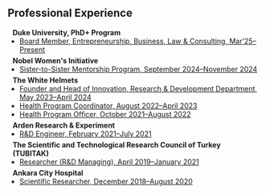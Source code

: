 ## Professional Experience

<h4 style="margin:0 10px 0;">Duke University, PhD+ Program</h4>

<ul style="margin:0 0 5px;">
  <li><a href="http://cvpr2023.thecvf.com/"><autocolor>Board Member, Entrepreneurship, Business, Law & Consulting, Mar’25–Present</autocolor></a></li>
</ul>

<h4 style="margin:0 10px 0;">Nobel Women's Initiative</h4>

<ul style="margin:0 0 5px;">
  <li><a href="http://cvpr2023.thecvf.com/"><autocolor>Sister-to-Sister Mentorship Program, September 2024–November 2024</autocolor></a></li>
</ul>

<h4 style="margin:0 10px 0;">The White Helmets</h4>

<ul style="margin:0 0 5px;">
  <li><a href="http://cvpr2023.thecvf.com/"><autocolor>Founder and Head of Innovation, Research & Development Department, May 2023–April 2024</autocolor></a></li>
  <li><a href="http://cvpr2023.thecvf.com/"><autocolor>Health Program Coordinator, August 2022–April 2023</autocolor></a></li>
  <li><a href="http://cvpr2023.thecvf.com/"><autocolor>Health Program Officer, October 2021–August 2022</autocolor></a></li>
</ul>


<h4 style="margin:0 10px 0;">Arden Research & Experiment</h4>

<ul style="margin:0 0 5px;">
  <li><a href="http://cvpr2023.thecvf.com/"><autocolor>R&D Engineer, February 2021–July 2021</autocolor></a></li>
</ul>

<h4 style="margin:0 10px 0;">The Scientific and Technological Research Council of Turkey (TUBITAK)</h4>

<ul style="margin:0 0 5px;">
  <li><a href="http://cvpr2023.thecvf.com/"><autocolor>Researcher (R&D Managing), April 2019–January 2021</autocolor></a></li>
</ul>


<h4 style="margin:0 10px 0;">Ankara City Hospital</h4>

<ul style="margin:0 0 5px;">
  <li><a href="http://cvpr2023.thecvf.com/"><autocolor>Scientific Researcher, December 2018–August 2020</autocolor></a></li>
</ul>
